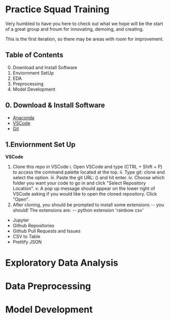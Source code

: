 # Practice Squad Training
Very humbled to have you here to check out what we hope will be the start of a great group and froum for innovating, demoing, and creating. 

This is the first iteration, so there may be areas with room for improvement. 

## Table of Contents
0. Download and Install Software
1. Enviornment SetUp
2. EDA
3. Preprocessing
4. Model Development

## 0. Download & Install Software
- [Anaconda](https://www.anaconda.com/products/distribution)
- [VSCode](https://code.visualstudio.com/Download)
- [Git](https://git-scm.com/downloads/)

## 1.Enviornment Set Up
**VSCode**
1. Clone this repo in VSCode
  i. Open VSCode and type (CTRL + Shift + P) to access the command palette located at the top.
  ii. Type git: clone and select the option.
  iii. Paste the git URL: () and hit enter.
  iv. Choose which folder you want your code to go in and click "Select Repository Location".
  v. A pop up message should appear on the lower right of VSCode asking if you would like to open the cloned repository. Click "Open".
2. After cloning, you should be prompted to install some extensions -- you should! The extensions are:
 -- python extension
  'rainbow csv'
 - Jupyter
 - Github Repositories
 - Github Pull Requests and Issues
 - CSV to Table
 - Prettify JSON

# Exploratory Data Analysis

# Data Preprocessing

# Model Development
